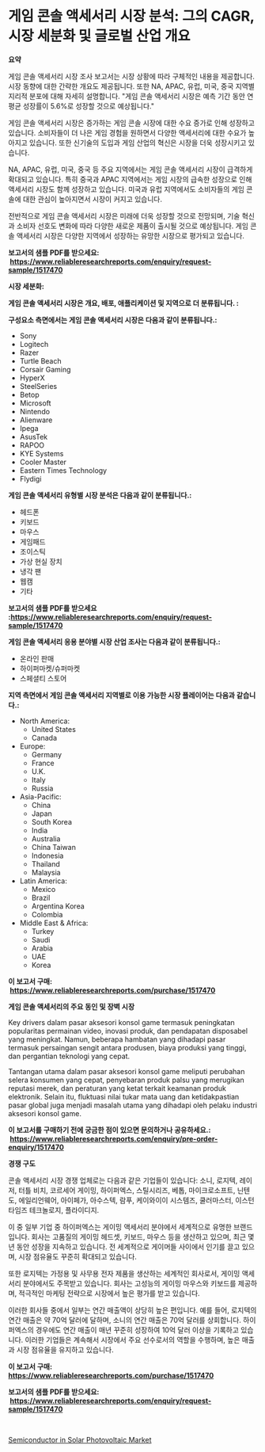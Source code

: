 <p><h1>게임 콘솔 액세서리 시장 분석: 그의 CAGR, 시장 세분화 및 글로벌 산업 개요</h1></p><p><strong>요약</strong></p>
<p><p>게임 콘솔 액세서리 시장 조사 보고서는 시장 상황에 따라 구체적인 내용을 제공합니다. 시장 동향에 대한 간략한 개요도 제공됩니다. 또한 NA, APAC, 유럽, 미국, 중국 지역별 지리적 분포에 대해 자세히 설명합니다. "게임 콘솔 액세서리 시장은 예측 기간 동안 연평균 성장률이 5.6%로 성장할 것으로 예상됩니다."</p><p>게임 콘솔 액세서리 시장은 증가하는 게임 콘솔 시장에 대한 수요 증가로 인해 성장하고 있습니다. 소비자들이 더 나은 게임 경험을 원하면서 다양한 액세서리에 대한 수요가 높아지고 있습니다. 또한 신기술의 도입과 게임 산업의 혁신은 시장을 더욱 성장시키고 있습니다.</p><p>NA, APAC, 유럽, 미국, 중국 등 주요 지역에서는 게임 콘솔 액세서리 시장이 급격하게 확대되고 있습니다. 특히 중국과 APAC 지역에서는 게임 시장의 급속한 성장으로 인해 액세서리 시장도 함께 성장하고 있습니다. 미국과 유럽 지역에서도 소비자들의 게임 콘솔에 대한 관심이 높아지면서 시장이 커지고 있습니다.</p><p>전반적으로 게임 콘솔 액세서리 시장은 미래에 더욱 성장할 것으로 전망되며, 기술 혁신과 소비자 선호도 변화에 따라 다양한 새로운 제품이 출시될 것으로 예상됩니다. 게임 콘솔 액세서리 시장은 다양한 지역에서 성장하는 유망한 시장으로 평가되고 있습니다.</p></p>
<p><strong>보고서의 샘플 PDF를 받으세요: &nbsp;<a href="https://www.reliableresearchreports.com/enquiry/request-sample/1517470">https://www.reliableresearchreports.com/enquiry/request-sample/1517470</a></strong></p>
<p><strong>시장 세분화:</strong></p>
<p><strong> 게임 콘솔 액세서리 시장은 개요, 배포, 애플리케이션 및 지역으로 더 분류됩니다. :</strong></p>
<p><strong>구성요소 측면에서는 게임 콘솔 액세서리 시장은 다음과 같이 분류됩니다.:</strong></p>
<p><ul><li>Sony</li><li>Logitech</li><li>Razer</li><li>Turtle Beach</li><li>Corsair Gaming</li><li>HyperX</li><li>SteelSeries</li><li>Betop</li><li>Microsoft</li><li>Nintendo</li><li>Alienware</li><li>Ipega</li><li>AsusTek</li><li>RAPOO</li><li>KYE Systems</li><li>Cooler Master</li><li>Eastern Times Technology</li><li>Flydigi</li></ul></p>
<p><strong> 게임 콘솔 액세서리 유형별 시장 분석은 다음과 같이 분류됩니다.:</strong></p>
<p><ul><li>헤드폰</li><li>키보드</li><li>마우스</li><li>게임패드</li><li>조이스틱</li><li>가상 현실 장치</li><li>냉각 팬</li><li>웹캠</li><li>기타</li></ul></p>
<p><strong>보고서의 샘플 PDF를 받으세요 :<a href="https://www.reliableresearchreports.com/enquiry/request-sample/1517470">https://www.reliableresearchreports.com/enquiry/request-sample/1517470</a></strong></p>
<p><strong> 게임 콘솔 액세서리 응용 분야별 시장 산업 조사는 다음과 같이 분류됩니다.:</strong></p>
<p><ul><li>온라인 판매</li><li>하이퍼마켓/슈퍼마켓</li><li>스페셜티 스토어</li></ul></p>
<p><strong>지역 측면에서 게임 콘솔 액세서리 지역별로 이용 가능한 시장 플레이어는 다음과 같습니다.:</strong></p>
<p><ul>
    <li>
        North America:
        <ul>
            <li>United States</li>
            <li>Canada</li>
        </ul>
    </li>
    <li>
        Europe:
        <ul>
            <li>Germany</li>
            <li>France</li>
            <li>U.K.</li>
            <li>Italy</li>
            <li>Russia</li>
        </ul>
    </li>
    <li>
        Asia-Pacific:
        <ul>
            <li>China</li>
            <li>Japan</li>
            <li>South Korea</li>
            <li>India</li>
            <li>Australia</li>
            <li>China Taiwan</li>
            <li>Indonesia</li>
            <li>Thailand</li>
            <li>Malaysia</li>
        </ul>
    </li>
    <li>
        Latin America:
        <ul>
            <li>Mexico</li>
            <li>Brazil</li>
            <li>Argentina Korea</li>
            <li>Colombia</li>
        </ul>
    </li>
    <li>
        Middle East & Africa:
        <ul>
            <li>Turkey</li>
            <li>Saudi</li>
            <li>Arabia</li>
            <li>UAE</li>
            <li>Korea</li>
        </ul>
    </li>
    </ul></p>
<p><strong>이 보고서 구매: &nbsp;<a href="https://www.reliableresearchreports.com/purchase/1517470">https://www.reliableresearchreports.com/purchase/1517470</a></strong></p>
<p><strong>게임 콘솔 액세서리의 주요 동인 및 장벽 시장</strong></p>
<p><p>Key drivers dalam pasar aksesori konsol game termasuk peningkatan popularitas permainan video, inovasi produk, dan pendapatan disposabel yang meningkat. Namun, beberapa hambatan yang dihadapi pasar termasuk persaingan sengit antara produsen, biaya produksi yang tinggi, dan pergantian teknologi yang cepat.</p><p>Tantangan utama dalam pasar aksesori konsol game meliputi perubahan selera konsumen yang cepat, penyebaran produk palsu yang merugikan reputasi merek, dan peraturan yang ketat terkait keamanan produk elektronik. Selain itu, fluktuasi nilai tukar mata uang dan ketidakpastian pasar global juga menjadi masalah utama yang dihadapi oleh pelaku industri aksesori konsol game.</p></p>
<p><strong>이 보고서를 구매하기 전에 궁금한 점이 있으면 문의하거나 공유하세요.: &nbsp;<a href="https://www.reliableresearchreports.com/enquiry/pre-order-enquiry/1517470">https://www.reliableresearchreports.com/enquiry/pre-order-enquiry/1517470</a></strong></p>
<p><strong>경쟁 구도</strong></p>
<p><p>콘솔 액세서리 시장 경쟁 업체로는 다음과 같은 기업들이 있습니다: 소니, 로지텍, 레이저, 터틀 비치, 코르세어 게이밍, 하이퍼엑스, 스틸시리즈, 베톱, 마이크로소프트, 닌텐도, 에일리언웨어, 아이페가, 아수스텍, 람푸, 케이와이이 시스템즈, 쿨러마스터, 이스턴 타임즈 테크놀로지, 플라이디지.</p><p>이 중 일부 기업 중 하이퍼엑스는 게이밍 액세서리 분야에서 세계적으로 유명한 브랜드입니다. 회사는 고품질의 게이밍 헤드셋, 키보드, 마우스 등을 생산하고 있으며, 최근 몇 년 동안 성장을 지속하고 있습니다. 전 세계적으로 게이머들 사이에서 인기를 끌고 있으며, 시장 점유율도 꾸준히 확대되고 있습니다.</p><p>또한 로지텍는 가정용 및 사무용 전자 제품을 생산하는 세계적인 회사로서, 게이밍 액세서리 분야에서도 주목받고 있습니다. 회사는 고성능의 게이밍 마우스와 키보드를 제공하며, 적극적인 마케팅 전략으로 시장에서 높은 평가를 받고 있습니다.</p><p>이러한 회사들 중에서 일부는 연간 매출액이 상당히 높은 편입니다. 예를 들어, 로지텍의 연간 매출은 약 70억 달러에 달하며, 소니의 연간 매출은 70억 달러를 상회합니다. 하이퍼엑스의 경우에도 연간 매출이 매년 꾸준히 성장하여 10억 달러 이상을 기록하고 있습니다. 이러한 기업들은 계속해서 시장에서 주요 선수로서의 역할을 수행하며, 높은 매출과 시장 점유율을 유지하고 있습니다.</p></p>
<p><strong>이 보고서 구매: &nbsp; <a href="https://www.reliableresearchreports.com/purchase/1517470">https://www.reliableresearchreports.com/purchase/1517470</a></strong></p>
<p><strong>보고서의 샘플 PDF를 받으세요: &nbsp;<a href="https://www.reliableresearchreports.com/enquiry/request-sample/1517470">https://www.reliableresearchreports.com/enquiry/request-sample/1517470</a></strong><strong></strong></p>
<p>&nbsp;</p>
<p><p><a href="https://github.com/Sinjinluong3e0awx2m195k76/Market-Research-Report-List-1/blob/main/semiconductor-in-solar-photovoltaic-market.md">Semiconductor in Solar Photovoltaic Market</a></p></p>